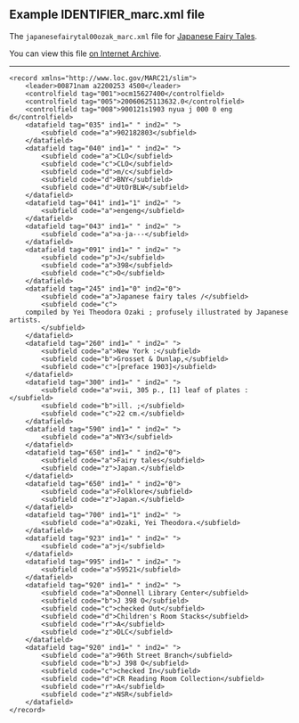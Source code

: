 ## Example IDENTIFIER_marc.xml file

The `japanesefairytal00ozak_marc.xml` file for [Japanese Fairy Tales](http://www.archive.org/details/japanesefairytal00ozak).

You can view this file [on Internet Archive](https://ia600308.us.archive.org/27/items/japanesefairytal00ozak/japanesefairytal00ozak_marc.xml).

-----

    <record xmlns="http://www.loc.gov/MARC21/slim">
        <leader>00871nam a2200253 4500</leader>
        <controlfield tag="001">ocm15627400</controlfield>
        <controlfield tag="005">20060625113632.0</controlfield>
        <controlfield tag="008">900121s1903 nyua j 000 0 eng d</controlfield>
        <datafield tag="035" ind1=" " ind2=" ">
            <subfield code="a">902182803</subfield>
        </datafield>
        <datafield tag="040" ind1=" " ind2=" ">
            <subfield code="a">CLO</subfield>
            <subfield code="c">CLO</subfield>
            <subfield code="d">m/c</subfield>
            <subfield code="d">BNY</subfield>
            <subfield code="d">UtOrBLW</subfield>
        </datafield>
        <datafield tag="041" ind1="1" ind2=" ">
            <subfield code="a">engeng</subfield>
        </datafield>
        <datafield tag="043" ind1=" " ind2=" ">
            <subfield code="a">a-ja---</subfield>
        </datafield>
        <datafield tag="091" ind1=" " ind2=" ">
            <subfield code="p">J</subfield>
            <subfield code="a">398</subfield>
            <subfield code="c">O</subfield>
        </datafield>
        <datafield tag="245" ind1="0" ind2="0">
            <subfield code="a">Japanese fairy tales /</subfield>
            <subfield code="c">
        compiled by Yei Theodora Ozaki ; profusely illustrated by Japanese artists.
            </subfield>
        </datafield>
        <datafield tag="260" ind1=" " ind2=" ">
            <subfield code="a">New York :</subfield>
            <subfield code="b">Grosset & Dunlap,</subfield>
            <subfield code="c">[preface 1903]</subfield>
        </datafield>
        <datafield tag="300" ind1=" " ind2=" ">
            <subfield code="a">vii, 305 p., [1] leaf of plates :</subfield>
            <subfield code="b">ill. ;</subfield>
            <subfield code="c">22 cm.</subfield>
        </datafield>
        <datafield tag="590" ind1=" " ind2=" ">
            <subfield code="a">NY3</subfield>
        </datafield>
        <datafield tag="650" ind1=" " ind2="0">
            <subfield code="a">Fairy tales</subfield>
            <subfield code="z">Japan.</subfield>
        </datafield>
        <datafield tag="650" ind1=" " ind2="0">
            <subfield code="a">Folklore</subfield>
            <subfield code="z">Japan.</subfield>
        </datafield>
        <datafield tag="700" ind1="1" ind2=" ">
            <subfield code="a">Ozaki, Yei Theodora.</subfield>
        </datafield>
        <datafield tag="923" ind1=" " ind2=" ">
            <subfield code="a">j</subfield>
        </datafield>
        <datafield tag="995" ind1=" " ind2=" ">
            <subfield code="a">59521</subfield>
        </datafield>
        <datafield tag="920" ind1=" " ind2=" ">
            <subfield code="a">Donnell Library Center</subfield>
            <subfield code="b">J 398 O</subfield>
            <subfield code="c">checked Out</subfield>
            <subfield code="d">Children's Room Stacks</subfield>
            <subfield code="r">A</subfield>
            <subfield code="z">DLC</subfield>
        </datafield>
        <datafield tag="920" ind1=" " ind2=" ">
            <subfield code="a">96th Street Branch</subfield>
            <subfield code="b">J 398 O</subfield>
            <subfield code="c">checked In</subfield>
            <subfield code="d">CR Reading Room Collection</subfield>
            <subfield code="r">A</subfield>
            <subfield code="z">NSR</subfield>
        </datafield>
    </record>
